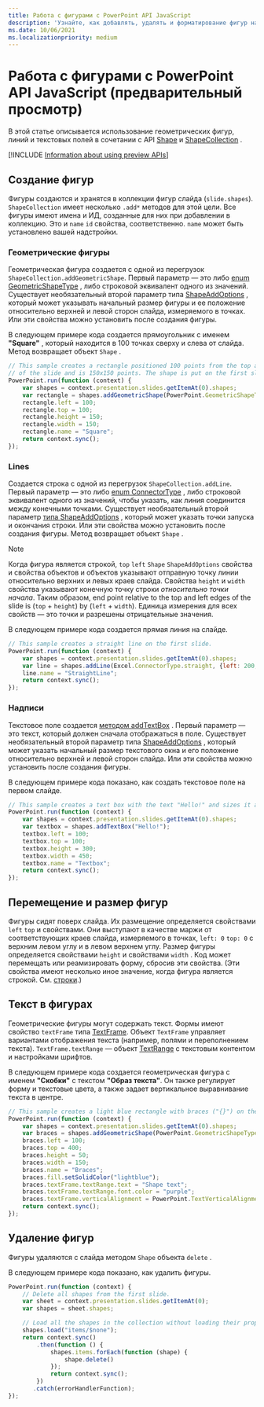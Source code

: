 ```yaml
---
title: Работа с фигурами с PowerPoint API JavaScript
description: 'Узнайте, как добавлять, удалять и форматирование фигур на PowerPoint слайдах.'
ms.date: 10/06/2021
ms.localizationpriority: medium
---
```


# <a name="work-with-shapes-using-the-powerpoint-javascript-api-preview"></a>Работа с фигурами с PowerPoint API JavaScript (предварительный просмотр)

В этой статье описывается использование геометрических фигур, линий и текстовых полей в сочетании с API [Shape](/javascript/api/powerpoint/powerpoint.shape) и [ShapeCollection](/javascript/api/powerpoint/powerpoint.shapecollection) .

[!INCLUDE [Information about using preview APIs](../includes/using-preview-apis-host.md)]

## <a name="create-shapes"></a>Создание фигур

Фигуры создаются и хранятся в коллекции фигур слайда (`slide.shapes`). `ShapeCollection` имеет несколько `.add*` методов для этой цели. Все фигуры имеют имена и ИД, созданные для них при добавлении в коллекцию. Это и `name` `id` свойства, соответственно. `name` может быть установлено вашей надстройки.

### <a name="geometric-shapes"></a>Геометрические фигуры

Геометрическая фигура создается с одной из перегрузок `ShapeCollection.addGeometricShape`. Первый параметр — это либо [enum GeometricShapeType](/javascript/api/powerpoint/powerpoint.geometricshapetype) , либо строковой эквивалент одного из значений. Существует необязательный второй параметр типа [ShapeAddOptions](/javascript/api/powerpoint/powerpoint.shapeaddoptions) , который может указывать начальный размер фигуры и ее положение относительно верхней и левой сторон слайда, измеряемого в точках. Или эти свойства можно установить после создания фигуры.

В следующем примере кода создается прямоугольник с именем **"Square"** , который находится в 100 точках сверху и слева от слайда. Метод возвращает объект `Shape` .

```js
// This sample creates a rectangle positioned 100 points from the top and left sides
// of the slide and is 150x150 points. The shape is put on the first slide.
PowerPoint.run(function (context) {
    var shapes = context.presentation.slides.getItemAt(0).shapes;
    var rectangle = shapes.addGeometricShape(PowerPoint.GeometricShapeType.rectangle);
    rectangle.left = 100;
    rectangle.top = 100;
    rectangle.height = 150;
    rectangle.width = 150;
    rectangle.name = "Square";
    return context.sync();
});
```

### <a name="lines"></a>Lines

Создается строка с одной из перегрузок `ShapeCollection.addLine`. Первый параметр — это либо [enum ConnectorType](/javascript/api/powerpoint/powerpoint.connectortype) , либо строковой эквивалент одного из значений, чтобы указать, как линия соединится между конечными точками. Существует необязательный второй параметр [типа ShapeAddOptions](/javascript/api/powerpoint/powerpoint.shapeaddoptions) , который может указать точки запуска и окончания строки. Или эти свойства можно установить после создания фигуры. Метод возвращает объект `Shape` .

> [!NOTE]
> Когда фигура является строкой, `top` `left` `Shape` `ShapeAddOptions` свойства и свойства объектов и объектов указывают отправную точку линии относительно верхних и левых краев слайда. Свойства `height` и `width` свойства указывают конечную точку строки *относительно точки начала*. Таким образом, end point relative to the top and left edges of the slide is (`top` + `height`) by (`left` + `width`). Единица измерения для всех свойств — это точки и разрешены отрицательные значения.

В следующем примере кода создается прямая линия на слайде.

```js
// This sample creates a straight line on the first slide.
PowerPoint.run(function (context) {
    var shapes = context.presentation.slides.getItemAt(0).shapes;
    var line = shapes.addLine(Excel.ConnectorType.straight, {left: 200, top: 50, height: 300, width: 150});
    line.name = "StraightLine";
    return context.sync();
});
```

### <a name="text-boxes"></a>Надписи

Текстовое поле создается [методом addTextBox](/javascript/api/powerpoint/powerpoint.shapecollection#powerpoint-powerpoint-shapecollection-addtextbox-member(1)) . Первый параметр — это текст, который должен сначала отображаться в поле. Существует необязательный второй параметр типа [ShapeAddOptions](/javascript/api/powerpoint/powerpoint.shapeaddoptions) , который может указать начальный размер текстового окна и его положение относительно верхней и левой сторон слайда. Или эти свойства можно установить после создания фигуры.

В следующем примере кода показано, как создать текстовое поле на первом слайде.

```js
// This sample creates a text box with the text "Hello!" and sizes it appropriately.
PowerPoint.run(function (context) {
    var shapes = context.presentation.slides.getItemAt(0).shapes;
    var textbox = shapes.addTextBox("Hello!");
    textbox.left = 100;
    textbox.top = 100;
    textbox.height = 300;
    textbox.width = 450;
    textbox.name = "Textbox";
    return context.sync();
});
```

## <a name="move-and-resize-shapes"></a>Перемещение и размер фигур

Фигуры сидят поверх слайда. Их размещение определяется свойствами `left` `top` и свойствами. Они выступают в качестве маржи от соответствующих краев слайда, измеряемого в точках, `left: 0` `top: 0` с верхним левом углу и в левом верхнем углу. Размер фигуры определяется свойствами `height` и свойствами `width` . Код может перемещать или реамизировать форму, сбросив эти свойства. (Эти свойства имеют несколько иное значение, когда фигура является строкой. См. [строки](#lines).)

## <a name="text-in-shapes"></a>Текст в фигурах

Геометрические фигуры могут содержать текст. Формы имеют свойство `textFrame` типа [TextFrame](/javascript/api/powerpoint/powerpoint.textframe). Объект `TextFrame` управляет вариантами отображения текста (например, полями и переполнением текста). `TextFrame.textRange` — объект [TextRange](/javascript/api/powerpoint/powerpoint.textrange) с текстовым контентом и настройками шрифтов.

В следующем примере кода создается геометрическая фигура с именем **"Скобки"** с текстом **"Образ текста"**. Он также регулирует форму и текстовые цвета, а также задает вертикальное выравнивание текста в центре.

```js
// This sample creates a light blue rectangle with braces ("{}") on the left and right ends and adds the purple text "Shape text" to the center.
PowerPoint.run(function (context) {
    var shapes = context.presentation.slides.getItemAt(0).shapes;
    var braces = shapes.addGeometricShape(PowerPoint.GeometricShapeType.bracePair);
    braces.left = 100;
    braces.top = 400;
    braces.height = 50;
    braces.width = 150;
    braces.name = "Braces";
    braces.fill.setSolidColor("lightblue");
    braces.textFrame.textRange.text = "Shape text";
    braces.textFrame.textRange.font.color = "purple";
    braces.textFrame.verticalAlignment = PowerPoint.TextVerticalAlignment.middleCentered;
    return context.sync();
});
```

## <a name="delete-shapes"></a>Удаление фигур

Фигуры удаляются с слайда методом `Shape` объекта `delete` .

В следующем примере кода показано, как удалить фигуры.

```js
PowerPoint.run(function (context) {
    // Delete all shapes from the first slide.
    var sheet = context.presentation.slides.getItemAt(0);
    var shapes = sheet.shapes;

    // Load all the shapes in the collection without loading their properties.
    shapes.load("items/$none");
    return context.sync()
        .then(function () {
            shapes.items.forEach(function (shape) {
                shape.delete()
            });
            return context.sync();
        })
       .catch(errorHandlerFunction);
});
```
